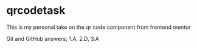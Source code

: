 # qrcodetask
This is my personal take on the qr code component from frontend mentor


Git and GitHub answers;
1.A,  2.D,  3.A